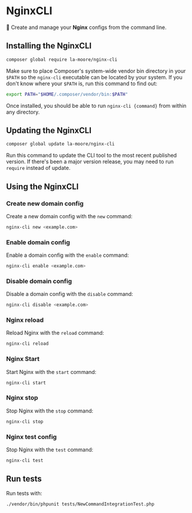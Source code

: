 
# NginxCLI

🌴 Create and manage your **Nginx** configs from the command line.

## Installing the NginxCLI

```bash
composer global require la-moore/nginx-cli
```

Make sure to place Composer's system-wide vendor bin directory in your `$PATH` so the `nginx-cli` executable can be located by your system.
If you don't know where your `$PATH` is, run this command to find out:

```bash
export PATH="$HOME/.composer/vendor/bin:$PATH"
```

Once installed, you should be able to run `nginx-cli {command}` from within any directory.

## Updating the NginxCLI

```bash
composer global update la-moore/nginx-cli
```

Run this command to update the CLI tool to the most recent published version. If there's been a major version release, you may need to run `require` instead of update.

## Using the NginxCLI

### Create new domain config

Create a new domain config with the `new` command:

```bash
nginx-cli new <example.com>
```

### Enable domain config

Enable a domain config with the `enable` command:

```bash
nginx-cli enable <example.com>
```

### Disable domain config

Disable a domain config with the `disable` command:

```bash
nginx-cli disable <example.com>
```

### Nginx reload

Reload Nginx with the `reload` command:

```bash
nginx-cli reload
```

### Nginx Start

Start Nginx with the `start` command:

```bash
nginx-cli start
```

### Nginx stop

Stop Nginx with the `stop` command:

```bash
nginx-cli stop
```

### Nginx test config

Stop Nginx with the `test` command:

```bash
nginx-cli test
```

## Run tests

Run tests with:

```bash
./vendor/bin/phpunit tests/NewCommandIntegrationTest.php
```
